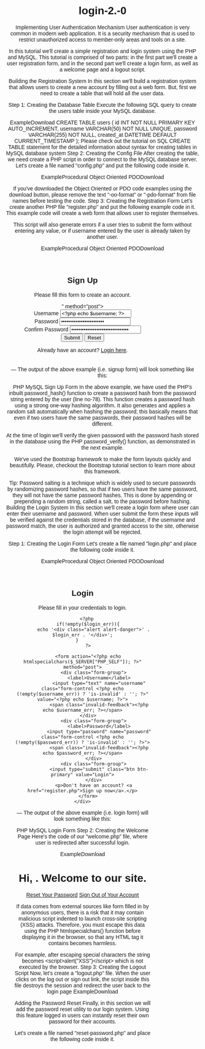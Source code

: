 # login-2.-0



Implementing User Authentication Mechanism
User authentication is very common in modern web application. It is a security mechanism that is used to restrict unauthorized access to member-only areas and tools on a site.

In this tutorial we'll create a simple registration and login system using the PHP and MySQL. This tutorial is comprised of two parts: in the first part we'll create a user registration form, and in the second part we'll create a login form, as well as a welcome page and a logout script.

Building the Registration System
In this section we'll build a registration system that allows users to create a new account by filling out a web form. But, first we need to create a table that will hold all the user data.

Step 1: Creating the Database Table
Execute the following SQL query to create the users table inside your MySQL database.

ExampleDownload
CREATE TABLE users (
    id INT NOT NULL PRIMARY KEY AUTO_INCREMENT,
    username VARCHAR(50) NOT NULL UNIQUE,
    password VARCHAR(255) NOT NULL,
    created_at DATETIME DEFAULT CURRENT_TIMESTAMP
);
Please check out the tutorial on SQL CREATE TABLE statement for the detailed information about syntax for creating tables in MySQL database system
Step 2: Creating the Config File
After creating the table, we need create a PHP script in order to connect to the MySQL database server. Let's create a file named "config.php" and put the following code inside it.

ExampleProcedural Object Oriented PDODownload
<?php
/* Database credentials. Assuming you are running MySQL
server with default setting (user 'root' with no password) */
define('DB_SERVER', 'localhost');
define('DB_USERNAME', 'root');
define('DB_PASSWORD', '');
define('DB_NAME', 'demo');
 
/* Attempt to connect to MySQL database */
$link = mysqli_connect(DB_SERVER, DB_USERNAME, DB_PASSWORD, DB_NAME);
 
// Check connection
if($link === false){
    die("ERROR: Could not connect. " . mysqli_connect_error());
}
?>
If you've downloaded the Object Oriented or PDO code examples using the download button, please remove the text "-oo-format" or "-pdo-format" from file names before testing the code.
Step 3: Creating the Registration Form
Let's create another PHP file "register.php" and put the following example code in it. This example code will create a web form that allows user to register themselves.

This script will also generate errors if a user tries to submit the form without entering any value, or if username entered by the user is already taken by another user.

ExampleProcedural Object Oriented PDODownload
<?php
// Include config file
require_once "config.php";
 
// Define variables and initialize with empty values
$username = $password = $confirm_password = "";
$username_err = $password_err = $confirm_password_err = "";
 
// Processing form data when form is submitted
if($_SERVER["REQUEST_METHOD"] == "POST"){
 
    // Validate username
    if(empty(trim($_POST["username"]))){
        $username_err = "Please enter a username.";
    } elseif(!preg_match('/^[a-zA-Z0-9_]+$/', trim($_POST["username"]))){
        $username_err = "Username can only contain letters, numbers, and underscores.";
    } else{
        // Prepare a select statement
        $sql = "SELECT id FROM users WHERE username = ?";
        
        if($stmt = mysqli_prepare($link, $sql)){
            // Bind variables to the prepared statement as parameters
            mysqli_stmt_bind_param($stmt, "s", $param_username);
            
            // Set parameters
            $param_username = trim($_POST["username"]);
            
            // Attempt to execute the prepared statement
            if(mysqli_stmt_execute($stmt)){
                /* store result */
                mysqli_stmt_store_result($stmt);
                
                if(mysqli_stmt_num_rows($stmt) == 1){
                    $username_err = "This username is already taken.";
                } else{
                    $username = trim($_POST["username"]);
                }
            } else{
                echo "Oops! Something went wrong. Please try again later.";
            }

            // Close statement
            mysqli_stmt_close($stmt);
        }
    }
    
    // Validate password
    if(empty(trim($_POST["password"]))){
        $password_err = "Please enter a password.";     
    } elseif(strlen(trim($_POST["password"])) < 6){
        $password_err = "Password must have atleast 6 characters.";
    } else{
        $password = trim($_POST["password"]);
    }
    
    // Validate confirm password
    if(empty(trim($_POST["confirm_password"]))){
        $confirm_password_err = "Please confirm password.";     
    } else{
        $confirm_password = trim($_POST["confirm_password"]);
        if(empty($password_err) && ($password != $confirm_password)){
            $confirm_password_err = "Password did not match.";
        }
    }
    
    // Check input errors before inserting in database
    if(empty($username_err) && empty($password_err) && empty($confirm_password_err)){
        
        // Prepare an insert statement
        $sql = "INSERT INTO users (username, password) VALUES (?, ?)";
         
        if($stmt = mysqli_prepare($link, $sql)){
            // Bind variables to the prepared statement as parameters
            mysqli_stmt_bind_param($stmt, "ss", $param_username, $param_password);
            
            // Set parameters
            $param_username = $username;
            $param_password = password_hash($password, PASSWORD_DEFAULT); // Creates a password hash
            
            // Attempt to execute the prepared statement
            if(mysqli_stmt_execute($stmt)){
                // Redirect to login page
                header("location: login.php");
            } else{
                echo "Oops! Something went wrong. Please try again later.";
            }

            // Close statement
            mysqli_stmt_close($stmt);
        }
    }
    
    // Close connection
    mysqli_close($link);
}
?>
 
<!DOCTYPE html>
<html lang="en">
<head>
    <meta charset="UTF-8">
    <title>Sign Up</title>
    <link rel="stylesheet" href="https://stackpath.bootstrapcdn.com/bootstrap/4.5.2/css/bootstrap.min.css">
    <style>
        body{ font: 14px sans-serif; }
        .wrapper{ width: 360px; padding: 20px; }
    </style>
</head>
<body>
    <div class="wrapper">
        <h2>Sign Up</h2>
        <p>Please fill this form to create an account.</p>
        <form action="<?php echo htmlspecialchars($_SERVER["PHP_SELF"]); ?>" method="post">
            <div class="form-group">
                <label>Username</label>
                <input type="text" name="username" class="form-control <?php echo (!empty($username_err)) ? 'is-invalid' : ''; ?>" value="<?php echo $username; ?>">
                <span class="invalid-feedback"><?php echo $username_err; ?></span>
            </div>    
            <div class="form-group">
                <label>Password</label>
                <input type="password" name="password" class="form-control <?php echo (!empty($password_err)) ? 'is-invalid' : ''; ?>" value="<?php echo $password; ?>">
                <span class="invalid-feedback"><?php echo $password_err; ?></span>
            </div>
            <div class="form-group">
                <label>Confirm Password</label>
                <input type="password" name="confirm_password" class="form-control <?php echo (!empty($confirm_password_err)) ? 'is-invalid' : ''; ?>" value="<?php echo $confirm_password; ?>">
                <span class="invalid-feedback"><?php echo $confirm_password_err; ?></span>
            </div>
            <div class="form-group">
                <input type="submit" class="btn btn-primary" value="Submit">
                <input type="reset" class="btn btn-secondary ml-2" value="Reset">
            </div>
            <p>Already have an account? <a href="login.php">Login here</a>.</p>
        </form>
    </div>    
</body>
</html>
— The output of the above example (i.e. signup form) will look something like this:

PHP MySQL Sign Up Form
In the above example, we have used the PHP's inbuilt password_hash() function to create a password hash from the password string entered by the user (line no-78). This function creates a password hash using a strong one-way hashing algorithm. It also generates and applies a random salt automatically when hashing the password; this basically means that even if two users have the same passwords, their password hashes will be different.

At the time of login we'll verify the given password with the password hash stored in the database using the PHP password_verify() function, as demonstrated in the next example.

We've used the Bootstrap framework to make the form layouts quickly and beautifully. Please, checkout the Bootstrap tutorial section to learn more about this framework.

Tip: Password salting is a technique which is widely used to secure passwords by randomizing password hashes, so that if two users have the same password, they will not have the same password hashes. This is done by appending or prepending a random string, called a salt, to the password before hashing.
Building the Login System
In this section we'll create a login form where user can enter their username and password. When user submit the form these inputs will be verified against the credentials stored in the database, if the username and password match, the user is authorized and granted access to the site, otherwise the login attempt will be rejected.

Step 1: Creating the Login Form
Let's create a file named "login.php" and place the following code inside it.

ExampleProcedural Object Oriented PDODownload
<?php
// Initialize the session
session_start();
 
// Check if the user is already logged in, if yes then redirect him to welcome page
if(isset($_SESSION["loggedin"]) && $_SESSION["loggedin"] === true){
    header("location: welcome.php");
    exit;
}
 
// Include config file
require_once "config.php";
 
// Define variables and initialize with empty values
$username = $password = "";
$username_err = $password_err = $login_err = "";
 
// Processing form data when form is submitted
if($_SERVER["REQUEST_METHOD"] == "POST"){
 
    // Check if username is empty
    if(empty(trim($_POST["username"]))){
        $username_err = "Please enter username.";
    } else{
        $username = trim($_POST["username"]);
    }
    
    // Check if password is empty
    if(empty(trim($_POST["password"]))){
        $password_err = "Please enter your password.";
    } else{
        $password = trim($_POST["password"]);
    }
    
    // Validate credentials
    if(empty($username_err) && empty($password_err)){
        // Prepare a select statement
        $sql = "SELECT id, username, password FROM users WHERE username = ?";
        
        if($stmt = mysqli_prepare($link, $sql)){
            // Bind variables to the prepared statement as parameters
            mysqli_stmt_bind_param($stmt, "s", $param_username);
            
            // Set parameters
            $param_username = $username;
            
            // Attempt to execute the prepared statement
            if(mysqli_stmt_execute($stmt)){
                // Store result
                mysqli_stmt_store_result($stmt);
                
                // Check if username exists, if yes then verify password
                if(mysqli_stmt_num_rows($stmt) == 1){                    
                    // Bind result variables
                    mysqli_stmt_bind_result($stmt, $id, $username, $hashed_password);
                    if(mysqli_stmt_fetch($stmt)){
                        if(password_verify($password, $hashed_password)){
                            // Password is correct, so start a new session
                            session_start();
                            
                            // Store data in session variables
                            $_SESSION["loggedin"] = true;
                            $_SESSION["id"] = $id;
                            $_SESSION["username"] = $username;                            
                            
                            // Redirect user to welcome page
                            header("location: welcome.php");
                        } else{
                            // Password is not valid, display a generic error message
                            $login_err = "Invalid username or password.";
                        }
                    }
                } else{
                    // Username doesn't exist, display a generic error message
                    $login_err = "Invalid username or password.";
                }
            } else{
                echo "Oops! Something went wrong. Please try again later.";
            }

            // Close statement
            mysqli_stmt_close($stmt);
        }
    }
    
    // Close connection
    mysqli_close($link);
}
?>
 
<!DOCTYPE html>
<html lang="en">
<head>
    <meta charset="UTF-8">
    <title>Login</title>
    <link rel="stylesheet" href="https://stackpath.bootstrapcdn.com/bootstrap/4.5.2/css/bootstrap.min.css">
    <style>
        body{ font: 14px sans-serif; }
        .wrapper{ width: 360px; padding: 20px; }
    </style>
</head>
<body>
    <div class="wrapper">
        <h2>Login</h2>
        <p>Please fill in your credentials to login.</p>

        <?php 
        if(!empty($login_err)){
            echo '<div class="alert alert-danger">' . $login_err . '</div>';
        }        
        ?>

        <form action="<?php echo htmlspecialchars($_SERVER["PHP_SELF"]); ?>" method="post">
            <div class="form-group">
                <label>Username</label>
                <input type="text" name="username" class="form-control <?php echo (!empty($username_err)) ? 'is-invalid' : ''; ?>" value="<?php echo $username; ?>">
                <span class="invalid-feedback"><?php echo $username_err; ?></span>
            </div>    
            <div class="form-group">
                <label>Password</label>
                <input type="password" name="password" class="form-control <?php echo (!empty($password_err)) ? 'is-invalid' : ''; ?>">
                <span class="invalid-feedback"><?php echo $password_err; ?></span>
            </div>
            <div class="form-group">
                <input type="submit" class="btn btn-primary" value="Login">
            </div>
            <p>Don't have an account? <a href="register.php">Sign up now</a>.</p>
        </form>
    </div>
</body>
</html>
— The output of the above example (i.e. login form) will look something like this:

PHP MySQL Login Form
Step 2: Creating the Welcome Page
Here's the code of our "welcome.php" file, where user is redirected after successful login.

ExampleDownload
<?php
// Initialize the session
session_start();
 
// Check if the user is logged in, if not then redirect him to login page
if(!isset($_SESSION["loggedin"]) || $_SESSION["loggedin"] !== true){
    header("location: login.php");
    exit;
}
?>
 
<!DOCTYPE html>
<html lang="en">
<head>
    <meta charset="UTF-8">
    <title>Welcome</title>
    <link rel="stylesheet" href="https://stackpath.bootstrapcdn.com/bootstrap/4.5.2/css/bootstrap.min.css">
    <style>
        body{ font: 14px sans-serif; text-align: center; }
    </style>
</head>
<body>
    <h1 class="my-5">Hi, <b><?php echo htmlspecialchars($_SESSION["username"]); ?></b>. Welcome to our site.</h1>
    <p>
        <a href="reset-password.php" class="btn btn-warning">Reset Your Password</a>
        <a href="logout.php" class="btn btn-danger ml-3">Sign Out of Your Account</a>
    </p>
</body>
</html>
If data comes from external sources like form filled in by anonymous users, there is a risk that it may contain malicious script indented to launch cross-site scripting (XSS) attacks. Therefore, you must escape this data using the PHP htmlspecialchars() function before displaying it in the browser, so that any HTML tag it contains becomes harmless.

For example, after escaping special characters the string <script>alert("XSS")</script> becomes &lt;script&gt;alert("XSS")&lt;/script&gt; which is not executed by the browser.
Step 3: Creating the Logout Script
Now, let's create a "logout.php" file. When the user clicks on the log out or sign out link, the script inside this file destroys the session and redirect the user back to the login page
ExampleDownload
<?php
// Initialize the session
session_start();
 
// Unset all of the session variables
$_SESSION = array();
 
// Destroy the session.
session_destroy();
 
// Redirect to login page
header("location: login.php");
exit;
?>
Adding the Password Reset
Finally, in this section we will add the password reset utility to our login system. Using this feature logged in users can instantly reset their own password for their accounts.

Let's create a file named "reset-password.php" and place the following code inside it.
